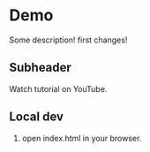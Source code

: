 # Demo

Some description!
first changes!


## Subheader

Watch tutorial on YouTube.


## Local dev 

1. open index.html in your browser.